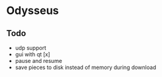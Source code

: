 # Odysseus

## Todo

- udp support
- gui with qt [x]
- pause and resume
- save pieces to disk instead of memory during download
